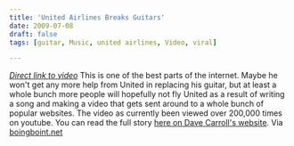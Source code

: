 ```yaml
---
title: 'United Airlines Breaks Guitars'
date: 2009-07-08
draft: false
tags: [guitar, Music, united airlines, Video, viral]

---
```


 _[Direct link to video](http://www.youtube.com/watch?v=5YGc4zOqozo)_ This is one of the best parts of the internet. Maybe he won't get any more help from United in replacing his guitar, but at least a whole bunch more people will hopefully not fly United as a result of writing a song and making a video that gets sent around to a whole bunch of popular websites. The video as currently been viewed over 200,000 times on youtube. You can read the full story [here on Dave Carroll's website](http://www.davecarrollmusic.com/story/united-breaks-guitars). Via [boingboint.net](http://feeds.boingboing.net/~r/boingboing/iBag/~3/ib_67rWig1I/united-breaks-guitar.html)